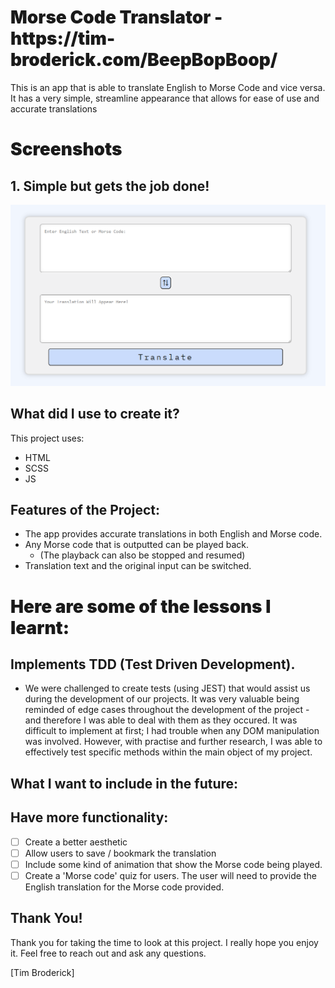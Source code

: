 <h1 style="font-weight: 900"> Morse Code Translator - https://tim-broderick.com/BeepBopBoop/ </h1>

This is an app that is able to translate English to Morse Code and vice versa. It has a very simple, streamline appearance that allows for ease of use and accurate translations

<h1 style="font-weight: 900"> Screenshots </h1>

## 1. Simple but gets the job done!

![Beautiful.....](./assets/morsecode.PNG)

## What did I use to create it?

This project uses:

-   HTML
-   SCSS
-   JS

## Features of the Project:

-  The app provides accurate translations in both English and Morse code. 
-  Any Morse code that is outputted can be played back. 
   -  (The playback can also be stopped and resumed)
-  Translation text and the original input can be switched. 

<h1 style="font-weight: 900"> Here are some of the lessons I learnt:</h1>

## Implements TDD (Test Driven Development).

-  We were challenged to create tests (using JEST) that would assist us during the development of our projects. It was very valuable being reminded of edge cases throughout the development of the project - and therefore I was able to deal with them as they occured. It was difficult to implement at first; I had trouble when any DOM manipulation was involved. However, with practise and further research, I was able to effectively test specific methods within the main object of my project. 

## What I want to include in the future:

## Have more functionality:

-   [ ] Create a better aesthetic 
-   [ ] Allow users to save / bookmark the translation
-   [ ] Include some kind of animation that show the Morse code being played. 
-   [ ] Create a 'Morse code' quiz for users. The user will need to provide the English translation for the Morse code provided. 

## Thank You!

Thank you for taking the time to look at this project. I really hope you enjoy it.
Feel free to reach out and ask any questions.

[Tim Broderick]
